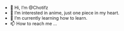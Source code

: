 - 👋 Hi, I’m @Chotifz
- 👀 I’m interested in anime, just one piece in my heart. 
- 🌱 I’m currently learning how to learn.
- 📫 How to reach me ...

<!---
Chotifz/Chotifz is a ✨ special ✨ repository because its `README.md` (this file) appears on your GitHub profile.
You can click the Preview link to take a look at your changes.
--->
